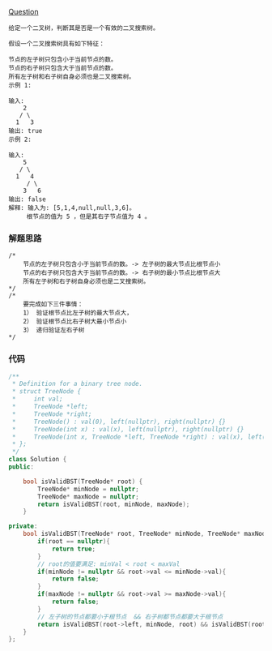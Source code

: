[Question](https://leetcode.com/problems/validate-binary-search-tree/)
```
给定一个二叉树，判断其是否是一个有效的二叉搜索树。

假设一个二叉搜索树具有如下特征：

节点的左子树只包含小于当前节点的数。
节点的右子树只包含大于当前节点的数。
所有左子树和右子树自身必须也是二叉搜索树。
示例 1:

输入:
    2
   / \
  1   3
输出: true
示例 2:

输入:
    5
   / \
  1   4
     / \
    3   6
输出: false
解释: 输入为: [5,1,4,null,null,3,6]。
     根节点的值为 5 ，但是其右子节点值为 4 。

```
### 解题思路
    /*
        节点的左子树只包含小于当前节点的数。-> 左子树的最大节点比根节点小
        节点的右子树只包含大于当前节点的数。-> 右子树的最小节点比根节点大
        所有左子树和右子树自身必须也是二叉搜索树。
    */
    /*
        要完成如下三件事情：
        1） 验证根节点比左子树的最大节点大，
        2） 验证根节点比右子树大最小节点小
        3） 递归验证左右子树
    */

### 代码

```cpp
/**
 * Definition for a binary tree node.
 * struct TreeNode {
 *     int val;
 *     TreeNode *left;
 *     TreeNode *right;
 *     TreeNode() : val(0), left(nullptr), right(nullptr) {}
 *     TreeNode(int x) : val(x), left(nullptr), right(nullptr) {}
 *     TreeNode(int x, TreeNode *left, TreeNode *right) : val(x), left(left), right(right) {}
 * };
 */
class Solution {
public:

    bool isValidBST(TreeNode* root) {
        TreeNode* minNode = nullptr;
        TreeNode* maxNode = nullptr;
        return isValidBST(root, minNode, maxNode);
    }

private:
    bool isValidBST(TreeNode* root, TreeNode* minNode, TreeNode* maxNode) {
        if(root == nullptr){
            return true;
        }
        // root的值要满足: minVal < root < maxVal
        if(minNode != nullptr && root->val <= minNode->val){
            return false;
        }
        if(maxNode != nullptr && root->val >= maxNode->val){
            return false;
        }
        // 左子树的节点都要小于根节点  && 右子树都节点都要大于根节点
        return isValidBST(root->left, minNode, root) && isValidBST(root->right, root, maxNode);
    }
};
```
